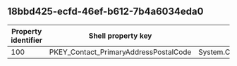 ## 18bbd425-ecfd-46ef-b612-7b4a6034eda0

Property identifier | Shell property key | Shell name | Alias
--- | --- | --- | ---
100 | PKEY_Contact_PrimaryAddressPostalCode | System.Contact.PrimaryAddressPostalCode | 

